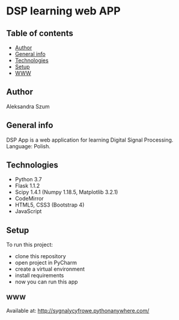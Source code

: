 # DSP learning web APP

## Table of contents
* [Author](#author)
* [General info](#general-info)
* [Technologies](#technologies)
* [Setup](#setup)
* [WWW](#www)


## Author
Aleksandra Szum

## General info
DSP App is a web application for learning Digital Signal Processing. Language: Polish.

## Technologies
- Python 3.7
- Flask 1.1.2
- Scipy 1.4.1 (Numpy 1.18.5, Matplotlib 3.2.1)
- CodeMirror
- HTML5, CSS3 (Bootstrap 4)
- JavaScript

## Setup
To run this project:
- clone this repository
- open project in PyCharm
- create a virtual environment
- install requirements
- now you can run this app

### WWW
Available at: http://sygnalycyfrowe.pythonanywhere.com/
